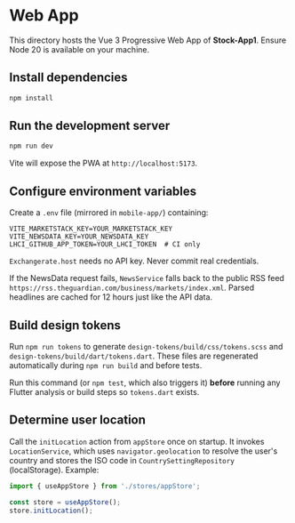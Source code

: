 # Web App

This directory hosts the Vue 3 Progressive Web App of **Stock-App1**. Ensure Node 20 is available on your machine.

## Install dependencies

```bash
npm install
```

## Run the development server

```bash
npm run dev
```

Vite will expose the PWA at `http://localhost:5173`.

## Configure environment variables

Create a `.env` file (mirrored in `mobile-app/`) containing:

```
VITE_MARKETSTACK_KEY=YOUR_MARKETSTACK_KEY
VITE_NEWSDATA_KEY=YOUR_NEWSDATA_KEY
LHCI_GITHUB_APP_TOKEN=YOUR_LHCI_TOKEN  # CI only
```

`Exchangerate.host` needs no API key. Never commit real credentials.

If the NewsData request fails, `NewsService` falls back to the public RSS feed
`https://rss.theguardian.com/business/markets/index.xml`. Parsed headlines are
cached for 12 hours just like the API data.

## Build design tokens

Run `npm run tokens` to generate `design-tokens/build/css/tokens.scss` and `design-tokens/build/dart/tokens.dart`. These files are regenerated automatically during `npm run build` and before tests.

Run this command (or `npm test`, which also triggers it) **before** running any
Flutter analysis or build steps so `tokens.dart` exists.

## Determine user location

Call the `initLocation` action from `appStore` once on startup. It invokes
`LocationService`, which uses `navigator.geolocation` to resolve the user's
country and stores the ISO code in `CountrySettingRepository` (localStorage).
Example:

```ts
import { useAppStore } from './stores/appStore';

const store = useAppStore();
store.initLocation();
```

